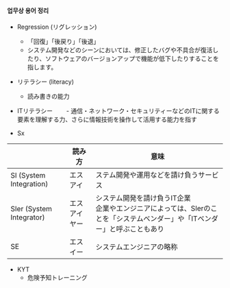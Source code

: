 #### 업무상 용어 정리

- Regression (リグレッション)
  - 「回復」「後戻り」「後退」
  - システム開発などのシーンにおいては、修正したバグや不具合が復活したり、ソフトウェアのバージョンアップで機能が低下したりすることを指します。

- リテラシー (literacy)
  - 読み書きの能力
- ITリテラシー
　　- 通信・ネットワーク・セキュリティーなどのITに関する要素を理解する力、さらに情報技術を操作して活用する能力を指す


 - Sx

||読み方|意味|
|---|---|---|
| SI (System Integration) |エスアイ|ステム開発や運用などを請け負うサービス|
| SIer (System Integrator) |エスアイヤー |システム開発を請け負うIT企業<br> 企業やエンジニアによっては、SIerのことを「システムベンダー」や「ITベンダー」と呼ぶこともあり|
|SE|エスイー|システムエンジニアの略称|

- KYT
  - 危険予知トレーニング